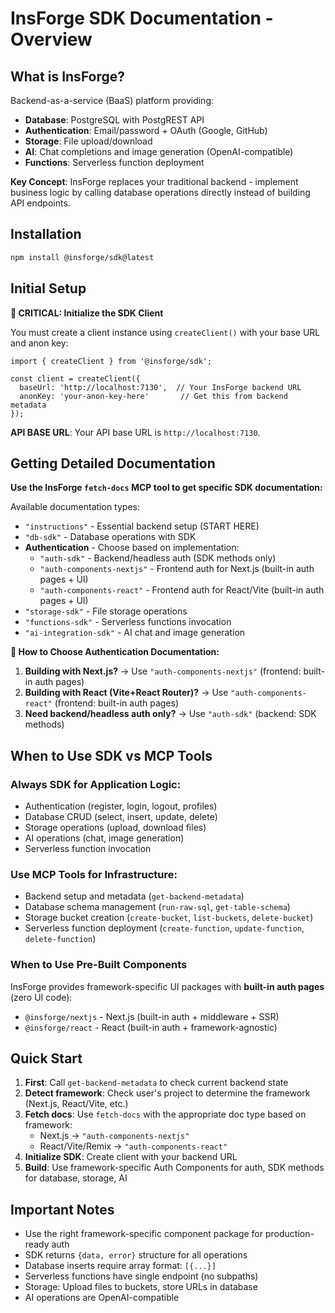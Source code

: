 # InsForge SDK Documentation - Overview

## What is InsForge?

Backend-as-a-service (BaaS) platform providing:
- **Database**: PostgreSQL with PostgREST API
- **Authentication**: Email/password + OAuth (Google, GitHub)
- **Storage**: File upload/download
- **AI**: Chat completions and image generation (OpenAI-compatible)
- **Functions**: Serverless function deployment

**Key Concept**: InsForge replaces your traditional backend - implement business logic by calling database operations directly instead of building API endpoints.

## Installation

```bash
npm install @insforge/sdk@latest
```

## Initial Setup

**🚨 CRITICAL: Initialize the SDK Client**

You must create a client instance using `createClient()` with your base URL and anon key:

```javascriptn
import { createClient } from '@insforge/sdk';

const client = createClient({
  baseUrl: 'http://localhost:7130',  // Your InsForge backend URL
  anonKey: 'your-anon-key-here'       // Get this from backend metadata
});
```

**API BASE URL**: Your API base URL is `http://localhost:7130`.

## Getting Detailed Documentation

**Use the InsForge `fetch-docs` MCP tool to get specific SDK documentation:**

Available documentation types:
- `"instructions"` - Essential backend setup (START HERE)
- `"db-sdk"` - Database operations with SDK
- **Authentication** - Choose based on implementation:
  - `"auth-sdk"` - Backend/headless auth (SDK methods only)
  - `"auth-components-nextjs"` - Frontend auth for Next.js (built-in auth pages + UI)
  - `"auth-components-react"` - Frontend auth for React/Vite (built-in auth pages + UI)
- `"storage-sdk"` - File storage operations
- `"functions-sdk"` - Serverless functions invocation
- `"ai-integration-sdk"` - AI chat and image generation

**🎯 How to Choose Authentication Documentation:**
1. **Building with Next.js?** → Use `"auth-components-nextjs"` (frontend: built-in auth pages)
2. **Building with React (Vite+React Router)?** → Use `"auth-components-react"` (frontend: built-in auth pages)
3. **Need backend/headless auth only?** → Use `"auth-sdk"` (backend: SDK methods)

## When to Use SDK vs MCP Tools

### Always SDK for Application Logic:
- Authentication (register, login, logout, profiles)
- Database CRUD (select, insert, update, delete)
- Storage operations (upload, download files)
- AI operations (chat, image generation)
- Serverless function invocation

### Use MCP Tools for Infrastructure:
- Backend setup and metadata (`get-backend-metadata`)
- Database schema management (`run-raw-sql`, `get-table-schema`)
- Storage bucket creation (`create-bucket`, `list-buckets`, `delete-bucket`)
- Serverless function deployment (`create-function`, `update-function`, `delete-function`)

### When to Use Pre-Built Components
InsForge provides framework-specific UI packages with **built-in auth pages** (zero UI code):
- `@insforge/nextjs` - Next.js (built-in auth + middleware + SSR)
- `@insforge/react` - React (built-in auth + framework-agnostic)

## Quick Start

1. **First**: Call `get-backend-metadata` to check current backend state
2. **Detect framework**: Check user's project to determine the framework (Next.js, React/Vite, etc.)
3. **Fetch docs**: Use `fetch-docs` with the appropriate doc type based on framework:
   - Next.js → `"auth-components-nextjs"`
   - React/Vite/Remix → `"auth-components-react"`
4. **Initialize SDK**: Create client with your backend URL
5. **Build**: Use framework-specific Auth Components for auth, SDK methods for database, storage, AI

## Important Notes

- Use the right framework-specific component package for production-ready auth
- SDK returns `{data, error}` structure for all operations
- Database inserts require array format: `[{...}]`
- Serverless functions have single endpoint (no subpaths)
- Storage: Upload files to buckets, store URLs in database
- AI operations are OpenAI-compatible